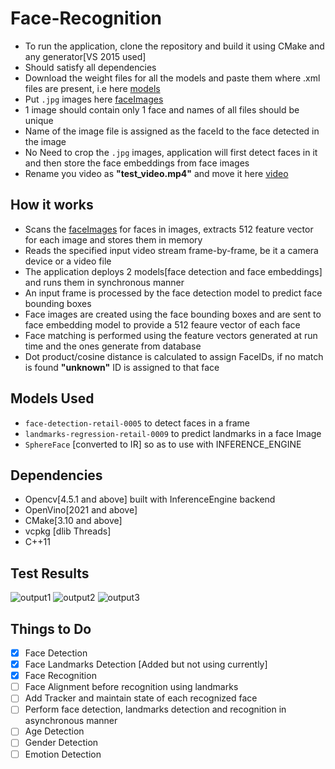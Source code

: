 # Face-Recognition
* To run the application, clone the repository and build it using CMake and any generator[VS 2015 used]
* Should satisfy all dependencies
* Download the weight files for all the models and paste them where .xml files are present, i.e here [models](/data/models) 
* Put `.jpg` images here [faceImages](/data/faceImages)
* 1 image should contain only 1 face and names of all files should be unique
* Name of the image file is assigned as the faceId to the face detected in the image
* No Need to crop the `.jpg` images, application will first detect faces in it and then store the face embeddings from face images
* Rename you video as **"test_video.mp4"** and move it here [video](/data/video)

## How it works
* Scans the [faceImages](/data/faceImages) for faces in images, extracts 512 feature vector for each image and stores them in memory
* Reads the specified input video stream frame-by-frame, be it a camera device or a video file 
* The application deploys 2 models[face detection and face embeddings] and runs them in synchronous manner
* An input frame is processed by the face detection model to predict face bounding boxes
* Face images are created using the face bounding boxes and are sent to face embedding model to provide a 512 feaure vector of each face
* Face matching is performed using the feature vectors generated at run time and the ones generate from database
* Dot product/cosine distance is calculated to assign FaceIDs, if no match is found **"unknown"** ID is assigned to that face

## Models Used
* `face-detection-retail-0005` to detect faces in a frame
* `landmarks-regression-retail-0009` to predict landmarks in a face Image
* `SphereFace` [converted to IR] so as to use with INFERENCE_ENGINE

## Dependencies
* Opencv[4.5.1 and above] built with InferenceEngine backend
* OpenVino[2021 and above]
* CMake[3.10 and above]
* vcpkg [dlib Threads]
* C++11

## Test Results
![output1](https://user-images.githubusercontent.com/31381335/118119835-9d80c000-b40c-11eb-8d7f-84274952e845.png)
![output2](https://user-images.githubusercontent.com/31381335/118119871-a7a2be80-b40c-11eb-9d7b-ed03723b75cc.png)
![output3](https://user-images.githubusercontent.com/31381335/118119879-aa051880-b40c-11eb-982f-510ea0406aba.png)



## Things to Do
- [x] Face Detection
- [x] Face Landmarks Detection [Added but not using currently]
- [x] Face Recognition
- [ ] Face Alignment before recognition using landmarks
- [ ] Add Tracker and maintain state of each recognized face
- [ ] Perform face detection, landmarks detection and recognition in asynchronous manner
- [ ] Age Detection
- [ ] Gender Detection
- [ ] Emotion Detection

